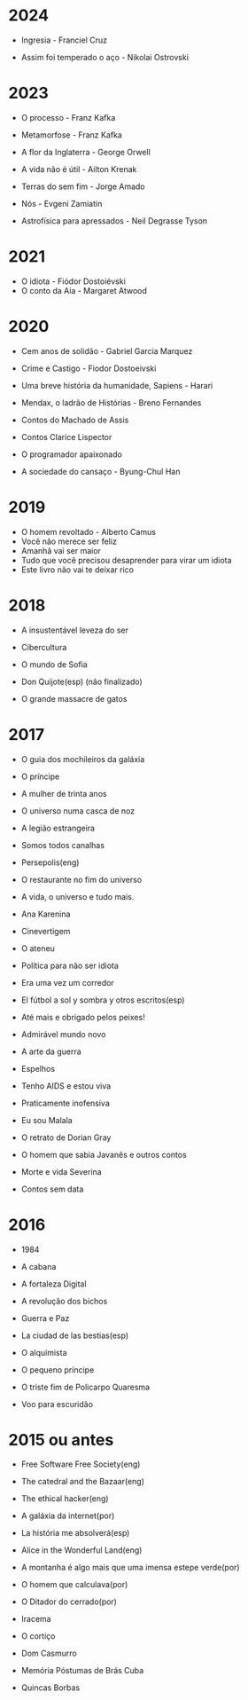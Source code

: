 # 2024
- Ingresia - Franciel Cruz

- Assim foi temperado o aço - Nikolai Ostrovski 


# 2023

- O processo - Franz Kafka

- Metamorfose - Franz Kafka

- A flor da Inglaterra - George Orwell

- A vida não é útil - Ailton Krenak

- Terras do sem fim - Jorge Amado

- Nós - Evgeni Zamiatin

- Astrofísica para apressados -  Neil Degrasse Tyson

# 2021

- O idiota - Fiódor Dostoiévski
- O conto da Aia -  Margaret Atwood 


# 2020

- Cem anos de solidão  - Gabriel Garcia Marquez
 
- Crime e Castigo  - Fiodor Dostoeivski

- Uma breve história da humanidade,  Sapiens - Harari

- Mendax, o ladrão de Histórias - Breno Fernandes

- Contos do Machado de Assis

- Contos Clarice Lispector

- O programador apaixonado

- A sociedade do cansaço  - Byung-Chul Han


# 2019

- O homem revoltado - Alberto Camus
- Você não merece ser feliz
- Amanhã vai ser maior
- Tudo que você precisou desaprender para virar um idiota
- Este livro não vai te deixar rico 

# 2018

- A insustentável leveza do ser

- Cibercultura

- O mundo de Sofia

- Don Quijote(esp) (não finalizado)

- O grande massacre de gatos


# 2017

- O guia dos mochileiros da galáxia

- O príncipe

- A mulher de trinta anos

- O universo numa casca de noz

- A legião estrangeira

- Somos todos canalhas

- Persepolis(eng)

- O restaurante no fim do universo

- A vida, o universo e tudo mais.

- Ana Karenina

- Cinevertigem

- O ateneu

- Política para não ser idiota

- Era uma vez um corredor

- El fútbol a sol y sombra y otros escritos(esp)

- Até mais e obrigado pelos peixes!

- Admirável mundo novo

- A arte da guerra

- Espelhos

- Tenho AIDS e estou viva

- Praticamente inofensiva

- Eu sou Malala

- O retrato de Dorian Gray

- O homem que sabia Javanês e outros contos

- Morte e vida Severina

- Contos sem data

# 2016

- 1984

- A cabana

- A fortaleza Digital

- A revolução dos bichos

- Guerra e Paz

- La ciudad de las bestias(esp)

- O alquimista

- O pequeno príncipe 

- O triste fim de Policarpo Quaresma

- Voo para escuridão

# 2015 ou antes

- Free Software Free Society(eng)

- The catedral and the Bazaar(eng)

- The ethical hacker(eng)

- A galáxia da internet(por)

- La história me absolverá(esp)

- Alice in the Wonderful Land(eng)

- A montanha é algo mais que uma imensa estepe verde(por)

- O homem que calculava(por)

- O Ditador do cerrado(por)

- Iracema

- O cortiço

- Dom Casmurro

- Memória Póstumas de Brás Cuba

- Quincas Borbas
